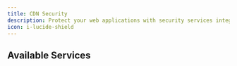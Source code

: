 ```yaml
---
title: CDN Security
description: Protect your web applications with security services integrated into Iranian CDN infrastructure.
icon: i-lucide-shield
---
```


## Available Services

